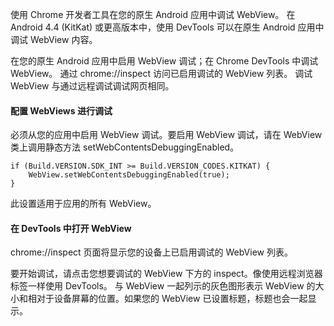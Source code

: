 使用 Chrome 开发者工具在您的原生 Android 应用中调试 WebView。
在 Android 4.4 (KitKat) 或更高版本中，使用 DevTools 可以在原生 Android 应用中调试 WebView 内容。

在您的原生 Android 应用中启用 WebView 调试；在 Chrome DevTools 中调试 WebView。
通过 chrome://inspect 访问已启用调试的 WebView 列表。
调试 WebView 与通过远程调试调试网页相同。

#### 配置 WebViews 进行调试
必须从您的应用中启用 WebView 调试。要启用 WebView 调试，请在 WebView 类上调用静态方法 setWebContentsDebuggingEnabled。

```
if (Build.VERSION.SDK_INT >= Build.VERSION_CODES.KITKAT) {
    WebView.setWebContentsDebuggingEnabled(true);
}
```
此设置适用于应用的所有 WebView。

#### 在 DevTools 中打开 WebView
chrome://inspect 页面将显示您的设备上已启用调试的 WebView 列表。

要开始调试，请点击您想要调试的 WebView 下方的 inspect。像使用远程浏览器标签一样使用 DevTools。
与 WebView 一起列示的灰色图形表示 WebView 的大小和相对于设备屏幕的位置。如果您的 WebView 已设置标题，标题也会一起显示。





